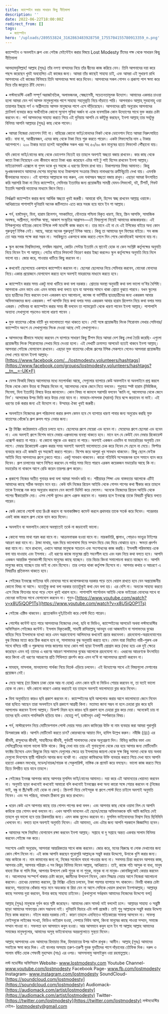 ```yaml
---
title: ক্যাম্পেইন করার সাধারন কিছু নীতিমালা
description: ''
date: 2022-06-22T18:00:00Z
redirect_from: []
tags:
  - ক্যাম্পেইন
hero: '/uploads/289553824_3162863483928750_1755704155780913359_n.png'
---
```


ক্যাম্পেইন ও অনলাইন গ্রুপ এবং পেইজ মেইন্টেইন করার বিষয়ে Lost Modesty টিমের পক্ষ থেকে সাধারন কিছু নীতিমালা

আলহামদুলিল্লাহ! আল্লাহ (সুবঃ) তাঁর নগণ্য বান্দাদের নিয়ে তাঁর দ্বীনের কাজ করিয়ে নেন। তিনি আপনাদের দয়া করে পছন্দ করেছেন খুবই অবহেলিত এই কাজের জন্য। আমরা তাঁর কাছেই সাহায্য চাই, এবং আমরা এই সুধারণা রাখি আপনাদের এই কাজের বিনিময়ে তিনি আপনাদের ক্ষমা করে দিবেন। আপনাদের সকল গোপন ও প্রকাশ্য পাপ ক্ষমা করে দিয়ে তাঁর জান্নাতে ঠাঁই দেবেন।

• লস্টমডেস্টি একটি সম্পূর্ণ অরাজনৈতিক, অলাভজনক, স্বেচ্ছাসেবী, সচেতনতামূলক উদ্যোগ। আমাদের একমাত্র চাওয়া হলো আমরা যেন পর্ন আসক্ত মানুষগুলোর পাশে সাহায্য সহানুভূতি নিয়ে দাঁড়াতে পারি। আপনারাও আল্লাহ্‌ সুবহানাহু ওয়া তায়ালার ইচ্ছায় পর্ণ ও অশ্লীলতায় আসক্ত মানুষদের পাশে এসে দাঁড়িয়েছেন। আপনাদের প্রতি অনুরোধ আপনাদের প্ল্যাটফর্ম ব্যবহার করে অর্থনৈতিক কোনো সুযোগ সুবিধা অর্জন বা একে ব্যবসায়িক কোন উদ্যোগের সাথে যুক্ত করার চেষ্টা করবেন না। পর্ন আসক্তদের সাহায্য করতে গিয়ে এই দুনিয়ায় আপনি যে কষ্টটুকু করছেন, ইনশা আল্লাহ্‌ তার সবটুকু বিনিময় আপনি আল্লাহর (সুবঃ) কাছ থেকে পাবেন।

• আমরা নিজেরা ডোনেশন নিই না। বাহিরের কোনো ভাই/বোনদের নিকট থেকে ডোনেশান নিতে আমরা নিরুৎসাহিত করি। বাবা মা, আত্মীয়স্বজন, এদের কাছ থেকে টাকা নিয়ে শুরু করতে পারেন। একটা লিফলেটের দাম ২ টাকার আশেপাশে। ২০০ টাকার মতো হলেই আনুষঙ্গিক সকল খরচ সহ ৫০/৬০ জন মানুষের হাতে লিফলেট পৌঁছানো যায়।

যদি কোনো ভাই/বোনের কাছ থেকে ডোনেশন নিতেই হয় তাহলে অবশ্যই স্বচ্ছতা বজায় রাখবেন। কার কাছ থেকে কতো টাকা নিয়েছেন এবং কীভাবে কতো টাকা খরচ করেছেন এটার পাই টু পাই হিসেব রাখবেন ইনশা আল্লাহ্‌। মাইক্রোসফট এক্সেলে বা গুগল ডকে খুব সহজে এ ধরণের হিসাব রাখা যায়। টাকাপয়সার বিষয় আমানত। কিন্তু দুঃখজনকভাবে আমাদের দেশের মানুষের মধ্যে টাকাপয়সা সংক্রান্ত বিষয়ে নানাধরণের ত্রুটিবিচ্যুতি দেখা যায়। এমনকি দ্বীনদারদের মধ্যেও। এই ব্যাপারে আল্লাহকে ভয় করুন, এবং যথাসম্ভব স্বচ্ছতা বজায় রাখুন। এছাড়া আমরা উৎসাহিত করি সরাসরি টাকা না নিয়ে ক্যাম্পেইন, সেমিনার ইত্যাদির জন্য প্রয়োজনীয় সামগ্রী যেমন-লিফলেট, বই, টিশার্ট, গিফট ইত্যাদি সরাসরি দাতাদের মাধ্যমে কিনে নিতে।

নির্ঝঞ্জাট ক্যাম্পেইন করার জন্য আর্থিক স্বচ্ছতা খুবই জরুরী। আবারো বলি, হিসেব স্বচ্ছ রাখবেন আল্লাহ্র ওয়াস্তে। আখিরাতের পাশাপাশি দুনিয়াবি অনেক জটিলতাও এতে করে সহজ হয়ে যাবে ইন শা আল্লাহ।

• পর্ন, হস্তমৈথুন, যিনা, হারাম রিলেশন, সমকামিতা, যৌনতার পশ্চিমা বিকৃত ধারণা, বিয়ে, স্ক্রিন আসক্তি, সামাজিক অবক্ষয়, অশ্লীলতা, মানসিক স্বাস্থ্য, আকাশ সংস্কৃতির আগ্রাসন—এই বিষয়গুলো নিয়েই আমাদের কাজকারবার। এই টপিকগুলোর বাইরের কোনো টপিকে লস্ট মডেস্টি কাজ করবে না। তার মানে এই না যে এই টপিকের বাইরে অন্য কোন গুরুত্বপূর্ণ টপিক নেই। আছে, আরো অনেক গুরুত্বপূর্ণ টপিক আছে। কিন্তু তা আমাদের মূল ফিল্ডের বাইরে। সব কাজ তো আর সবার পক্ষে করা সম্ভব না। সবকিছুতে একসাথে কাজ করতে গেলে দিন শেষে কোনদিকেই আগানো যায় না।

• স্কুল কলেজ বিশ্ববিদ্যালয়, মসজিদ মাদ্রাসা, কোচিং সেন্টার ইত্যাদি যে স্থানেই হোক না কেন সংশ্লিষ্ট কর্তৃপক্ষের অনুমতি নিয়ে নিবেন ইন শা আল্লাহ্‌। গেটের বাইরে লিফলেট বিতরণ করার ইচ্ছা করলেও স্কুল কর্তৃপক্ষের অনুমতি নিয়ে নিলে ভালো হয়। জোর করে, পাওয়ার খাটিয়ে কিছু করবেন না।

• কখনোই ছেলেমেয়ে একসাথে ক্যাম্পেইন করবেন না। ছেলেরা ছেলেদের নিয়ে সেমিনার করবেন, বোনেরা বোনদের নিয়ে।একান্ত প্রয়োজনে যোগাযোগ করতে হলে অবশ্যই মাহরামের মাধ্যমে করতে হবে।

• ক্যাম্পেইন করার সময় একটু মাথা খাটিয়ে কথা বলা দরকার। শ্রোতার অবস্থা অনুযায়ী কথা বলা ভালো দা’ঈর বৈশিষ্ট্য। আপনাকে এমন ভাবে এবং এমন ভাষায় কথা বলতে হবে যা আপনার সামনে থাকা শ্রোতা বুঝতে পারবে। যখন স্কুলের ছাত্র ছাত্রীদের নিয়ে করবেন তখন একরকম হবে আলোচনা, কলেজ বা ভার্সিটির ছাত্রছাত্রীদের জন্য একরকম আবার অভিভাবকদের জন্য একরকম। পর্ণ আসক্তি নিয়ে কথা বলার সময় একরকম আবার হারাম রিলেশন নিয়ে কথা বলার সময় একরম। সেমিনার বা ক্যাম্পেইন করার সময় কী বলবেন তা প্যামফ্লেটে থেকে ধারণা পাবেন ইনশা আল্লাহ্‌। পাশাপাশি অন্যান্য লেখাগুলো পড়লেও ভালো ধারণা পাবেন ।

• মুক্ত বাতাসের খোঁজে বইটি খুব ভালোমতো পড়া থাকতে হবে। সেই সঙ্গে প্রয়োজনীয় লিংক শিরোনাম লেখার সেমিনার/ক্যাম্পেইন অংশে যে লেখাগুলোর লিংক দেওয়া আছে সেই লেখাগুলোও।

• আসক্তদের কীভাবে সাহায্য করবেন সে ব্যাপারে সাধারণ কিছু টিপস দিয়ে আমরা বেশ কিছু লেখা তৈরি করেছি- এগুলো প্রয়োজনীয় লিংক শিরোনামের লেখায় দিয়ে দেওয়া হলো। এই লেখাটি ক্রমাগত আপডেট হতেই থাকবে ইনশা আল্লাহ্‌। আপনারা পেইজে যোগাযোগ রাখবেন। এছাড়া মুক্ত বাতাসের খোঁজে গ্রুপের টপিক সেকশনে গেলেও আপনারা প্রয়োজনীয় লেখা পেয়ে যাবেন ইনশা আল্লাহ্‌- [https://www.facebook.com/.../lostmodesty.volunteers/hashtags](https://www.facebook.com/groups/lostmodesty.volunteers/hashtags?__tn__=-UK*F)

• যেসব ফিকহি বিষয়ে আলেমদের মধ্যে মতপার্থক্য আছে, সেগুলোর ব্যাপারে কেউ অফলাইন বা অনলাইনে প্রশ্ন করলে নিজে থেকে কোন উত্তর বা সিদ্ধান্ত দিবেন না, আলেমদের থেকে জেনে নিতে বলবেন। শুধুমাত্র স্পষ্ট হারাম (মিউজিক, সিনেমা, যিনা ইত্যাদি) বিষয়ে উত্তর জানাবেন। কোন বিষয় না জানলে সরাসরি বলবেন ‘জানি না, আলেমদের থেকে জেনে নিন’। আন্দাজের উপর ভিত্তি করে উত্তর দেয়া যাবে না। মাযহাব-মাসলাক (ঘরানা) নিয়ে দ্বন্দে জড়াবেন না ভাই। এই ধরণের তর্ক করার জন্য এই উদ্যোগ না। উম্মাহর ঐক্য খুবই জরুরী।

• অনলাইনে নিজেদের গ্রুপ পরিচালনা করার রুলস কেমন হবে সে ব্যাপারে ধারণা পাবার জন্য অনুরোধ করছি মুক্ত বাতাসের খোঁজে’র গ্রুপ রুলস পড়ে নেবার জন্য।

• ফ্রি মিক্সিং কঠোরভাবে এড়িয়ে চলতে হবে। ছেলেদের গ্রুপে মেয়েরা এড হবেন না। মেয়েদের গ্রুপে ছেলেরা এড হবেন না। এবং অবশ্যই গ্রুপে বিশেষ ভাবে মেম্বার এপ্রুভালের ব্যবস্থা থাকতে হবে। মানে হল যে কেউই যেন মেম্বার রিকোয়েস্ট এক্সেপ্ট করতে না পারে। বা কোনো বন্ধুকে এড করতে না পারে। অবশ্যই একজন এডমিন বা মডারেটরের অনুমতি যেন লাগে। মেম্বার রিকোয়েস্ট এপ্রুভ করার সময় অবশ্যই অবশ্যই ভালোমতো চেক করে নিবেন সে ছেলে না মেয়ে। ফিল্টার ব্যবহার করে এই কাজটা খুব সহজেই করতে পারেন। বিশেষ করে আপুরা খুব সাবধান থাকবেন। কিছু ছেলে ফেইক আইডি দিয়ে আপনাদের গ্রুপে ঢুকতে পারে। একটু সাবধান থাকবেন। কারো গতিবিধি সন্দেহজনক হলে সমানে ব্যান করে দিবেন। গ্রুপ চালানোর আগে নিশ্চিত করবেন যে পর্যাপ্ত সময় দিতে পারবে এরকম কয়েকজন মডারেটর আছে কি না। মডারেটর না থাকলে আগে রেডি করেন তারপর গ্রুপ করেন।

• প্রকাশ্যে নিজের অতীত গুনাহর কথা বলা আমরা সমর্থন করি না। শরীয়াহর শিক্ষা এবং বাস্তবতার আলোকে এটিই আমাদের কাছে সঠিক অবস্থান মনে হয়। কেউ যদি নিজের রিয়েল আইডি থেকে গোপন পাপের কথা স্বীকার করে তাহলে তাকে ইনবক্সে নক করে অনুরোধ করবেন যেন কমেন্ট ডিলিট করে ফেলেন। অনেকে নিজেদের রিয়েল আইডি থেকে পাপের স্বীকারোক্তি দেয়। এসব পোস্ট ভুলেও গ্রুপে এপ্রুভ করবেন না। দরকার হলে ইনবক্সে তাকে বিষয়টি বুঝিয়ে বলতে পারেন।

• কেউ কোনো পোস্টে হাহা রিএক্ট করলে বা অনাকাঙ্ক্ষিত কমেন্ট করলে প্রথমবার তাকে সতর্ক করে দিবেন। পরেরবার একই কাজ করলে গ্রুপ থেকে ব্যান করে দিবেন।

• অনলাইন বা অফলাইন কোনো অবস্থাতেই তর্কে না জড়ানোই ভালো।

• কোনো সময় মাথা গরম করা যাবে না। আক্রমনাত্মক হওয়া যাবে না। মারকাটারি, জ্বালাও, পোড়াও ভাংচুর টাইপের আচরণ করা যাবে না। ঠান্ডা মাথায়, দরদ দিয়ে ভালোবাসা দিয়ে সম্মান দিয়ে স্নেহ দিয়ে বোঝাতে হবে। ক্ষমতা প্রদর্শন করা যাবে না। মনে রাখবেন, এখানে আমরা মানুষকে সচেতন এবং সংশোধনের কাজ করছি। ইসলামী পরিভাষায় একে বলা যায় দাওয়াহ এবং ইসলাহ। এই ধরণের কাজে মানুষের প্রতি সহনশীল হয়ে এবং দরদ নিয়ে কথা বলতে হবে। আপনি একজন আন্তরিক শুভাকাংক্ষী হিসেবে মানুষের কাছে যাচ্ছেন। তার বিচার কিংবা সমালোচনা করতে যাচ্ছেন না। আপনি মানুষের কাছে যাচ্ছেন তার ভাই বা বোন হিসেবে। তার ওপরে থাকা কর্তৃপক্ষ হিসেবে না। আপনার কথায় ও আচরণে এ বিষয়টির প্রতিফলন থাকতে হবে।

• পেইজের ইনবক্সে ভাইদের যদি বোনদের সাথে কথোপকথনের দরকার পড়ে তবে খেয়াল রাখতে হবে যেন অপ্রয়োজনীয় কোনো বিষয় না আসে। যতোটুকু কথা বলা দরকার ততোটুকুই কথা যেন বলা হয়। এর বেশি না। অন্যকে সাহায্য করতে এসে নিজে ফিতনার মধ্যে পড়ে গেলে খুবই খারাপ হবে। পাশাপাশি পার্সোনাল আইডি থেকে ভাইয়েরা বোনদের সাথে বা বোনেরা ভাইদের সাথে যোগাযোগ করবেন না। শুনুন-[https://www.youtube.com/watch?v=x8U5iQOP1Ts](https://www.youtube.com/watch?v=x8U5iQOP1Ts)

• পেইজে এক্টিভ থাকবেন। প্রত্যেকদিন দুই/তিনটা করে পোস্ট দিতে পারেন।

• পোস্টের কন্টেন্ট হতে পারে আপনাদের নিজেদের লেখা, ছবি বা ভিডিও, ক্যাম্পেইনের আপডেট অথবা লস্টমডেস্টির অফিসিয়াল পেইজের কন্টেন্ট। ইসলাম বিকৃতকারী, সাহাবী রাদিয়াল্লাহু আনহুম ওয়া আজমাইন বা সালাফদের বুঝের বাহিরে গিয়ে ইসলামকে ব্যাখ্যা করে এমন অগ্রহণযোগ্য আলিমদের কখনোই প্রচার করবেননা। গ্রহনযোগ্য-অগ্রহনযোগ্যের বুঝ নিজের মতো করে ঠিক করলে হবে না, সালাফদের বুঝ অনুযায়ি করতে হবে। যেমন যারা নিয়মিত নারী-পুরুষ এক সাথে বসিয়ে নারী ও পুরুষদের বসার জায়গার মধ্যে কোন পর্দা ছাড়া ইসলামী প্রোগ্রাম করে (বাধ্য হয়ে এক দুই ক্ষেত্রে করেছেন এমন না) তাদের এ ধরণের আচরণ সালাফদের বুঝের আলোকে গ্রহনযোগ্য না। এধরনের আচরণকে উৎসাহিত করে কিংবা এই ধরণের আচরণের প্রতি শিথিলতা প্রদর্শন করে এমন দা’ঈ বা আলেমদের প্রমোট করবেন না।

• মাযহাব, মাসলাক, মানহাযগত পার্থক্য নিয়ে বিতর্ক এড়িয়ে চলবেন। এই উদ্যোগের সাথে এই বিষয়গুলো মেশানোর প্রয়োজন নেই।

• মেয়ে আছে (তা হিজাব ঢাকা হোক আর না হোক) এমন কোন ছবি বা ভিডিও শেয়ার করবেন না, তা যতই ভালো হোক না কেন। যদি কোনো কারণে একান্ত করতেই হয় তাহলে অবশ্যই ভালোমতো ব্লার করে নিবেন।

• বিনা অনুমতিতে কারও ছবি প্রকাশ করবেন না। ক্যাম্পেইনের ছবি আপলোড করার আগে ভালোমতো জেনে নিবেন যারা ছবিতে আছেন তারা অনলাইনে ছবি প্রকাশে আগ্রহী কিনা। মতামত জানা সম্ভব না হলে চেহারা ব্লার করে ছবি আপলোড করবেন ইনশা আল্লাহ্‌। ডিফল্ট নিয়ম হবে কারও ছবি প্রকাশ হলে চেহারা ব্লার করে দেয়া। অনেকেই চায় না তাদের ছবি এভাবে পাবলিকলি ছড়িয়ে যাক। যেহেতু পর্ণ, হস্তমৈথুন একটু স্পর্শকাতর বিষয়।

• পর্ন, মাস্টারবেশন নিয়ে মোটিভেশনাল পোস্ট দেয়ার সময় কোন কাফিরের উক্তি বা নাম ব্যবহার করা আমরা পুরাপুরি ডিসকারেজ করি। আপনি মোটিভেট করতে চান? কোরআনের আয়াত দিন, হাদিস উল্লেখ করুন। নবীজি (ﷺ) এর জীবনী, রাসুলদের জীবনী, সাহাবীদের জীবনী, পুর্ববর্তী সালাফদের থেকে অনুপ্রেরণা দিন। বিভিন্ন কাফির বক্তা এবং সেলিব্রেটিদের ভালো ভালো উক্তি থাকে। কিন্তু দেখা যায় তার এই গুনাহগুলো থেকে বের হয়ে আসার জন্য মোটিভেটিং ফ্যাক্টর হিসেবে এমন কিছুকে নিয়ে আসে যেগুলোর ক্ষেত্রে হয় ইসলামের জায়গা থেকে সুক্ষ কিছু সমস্যা থেকে যায় অথবা যেগুলো দিনশেষে স্থায়ী পরিবর্তন আনার জন্য যথেষ্ট না। এছাড়া কাফিরদের উক্তি ব্যবহার করতে গিয়ে দেখা যাবে আপনি হয়তো একজন মদখোর, মডেল/নায়ক/গায়ক বা সেকুলারিস্ট, নাস্তিক কে প্রমোট করে বসছেন। ভালো কাজ করতে গিয়ে হিতে বিপরীত হয়ে যাবে তাহলে।

• পেইজের ইনবক্স আপনার কাছে আপনার মুসলিম ভাই/বোনের আমানত। দয়া করে এই আমানতের খেয়ানত করবেন না। অনুমতি ছাড়া কখনোই কখনোই আবারো বলি কখনোই ইনবক্সের কথা অন্য কারো সঙ্গে শেয়ার করবেন না (নিজের ভাই, বন্ধু বা স্ত্রী/স্বামী যেই হোক না কেন)। স্ক্রিনশট দিয়ে ফেইসবুক বা গ্রুপে পোস্ট দিতে চাইলে অবশ্যই অনুমতি নিবেন। এবং সব পরিচয়, নামধাম ঠিকানা ব্লার করে রাখবেন।

• ধরেন কেউ এসে আপনার কাছে তার গোপন পাপের কথা বলল। এবং আপনার কাছ থেকে ওয়াদা নিল যে আপনি কাউকে তার গোপন কথা বলবেন না। এখন আপনি ভাবলেন এই ছেলে/মেয়ের অভিভাবককে যদি আমি জানিয়ে দেই তাহলে খুব ভালো হবে তার রিকভারির জন্য। এমন কাজ ভুলেও করবেন না। মুসলিম ভাইবোনদের বিশ্বাস নিয়ে ছিনিমিনি খেলবেন না। বলতে হলে অবশ্যই অনুমতি নিবেন। এটা আমানত, এবং এটার জন্য আপনি পরকালে জিজ্ঞাসিত হবেন।

• আমাদের সঙ্গে নিয়মিত যোগাযোগ রক্ষা করবেন ইনশা আল্লাহ্‌। সপ্তাহে বা দু সপ্তাহে অন্তত একবার সালাম বিনিময় করবেন পেইজে নক করে।

সবশেষে একটা অনুরোধ, আপনারা আন্তরিকতার সাথে কাজ করবেন। জোর করে, মনের বিরুদ্ধে বা লোক দেখানোর জন্য কোন স্টেপ নিবেন না। এই কাজ আপনি করছেন পুরোপুরি আল্লাহ্‌কে সন্তুষ্ট করার উদ্দেশ্যে, উনাকে খুশি করার জন্য। আর কাউকে না। নাম কামানোর জন্য না, নিজের সার্কেলে বাহবা পাওয়ার জন্য না। সবসময় চিন্তা করবেন আপনার কাজ, আপনার চেষ্টা, আপনার পরিশ্রম এ সব কিছুর বিনিময় দিবেন আল্লাহ্‌, আখিরাতে। তাই, কাজে গতি আসুক বা বাধা, মানুষ বাহবা দিক বা গালি দিক, আপনার উপদেশ কেউ শুনুক বা না শুনুক, মানুক বা না মানুক- কোনকিছুকেই কেয়ার করবেন না। আলেমদের সংস্পর্শে থাকার চেষ্টা করেন, জ্ঞানীদের উপদেশ নিবেন, কোন সিদ্ধান্ত নেয়ার আগে নিজেরা আলোচনা করবেন। চোখের হেফাযত করবেন, ফ্রি মিক্সিং এড়িয়ে চলবেন, টাকা পয়সার ব্যাপারে সৎ থাকবেন। বিনয়ী থাকার চেষ্টা করবেন, শয়তানের ধোঁকায় পড়ে মনে অহংকার বা রিয়া যেন না আসে সেদিকে খেয়াল রাখবেন ইনশাআল্লাহ্‌। আল্লাহ্‌র কাছে সবসময় দুয়া করবেন, উনার কাছে সাহায্য চাইবেন। [কথাগুলো সর্বপ্রথম আমাদের নিজেদের উদ্দেশ্যে বলা]

আল্লাহ্‌ (সুবঃ) মানুষকে দুর্বল করে সৃষ্টি করেছেন। আমাদের কোন সামর্থ্য নাই বললেই চলে। আল্লাহর সাহায্য ও সন্তুষ্টি ছাড়া আমাদের সাফল্যের কোন সম্ভাবনা নাই। দুনিয়াবি বিচারে এটা লস্ট প্রজেক্ট। তাই শুধু আল্লাহকে সন্তুষ্ট করার উদ্দেশ্য নিয়ে কাজ করবেন। নইলে করার দরকার নেই। কারণ তাহলে এমনিতেও সত্যিকারের সাফল্য আসবেন না। সাফল্য ফেইসবুকে লাইকের সংখ্যা, ভিডিও ভাইরাল হওয়া, পেপারে নিউয আসা, কিংবা মানুষের কাছে পাওয়া সম্মান, সমাজে সম্মান পাওয়া না। সফলতা হল আসমানে কবুল হওয়া। আর আসমানে কবুল হলে ইন শা আল্লাহ আল্লাহ আমাদের সমাজের মানুষগুলোর, আমাদের অসুস্থ ভাইবোনদের অন্তরগুলোতে সুস্থতা দিবেন।

আল্লাহ্‌ আপনাদের এবং আমাদের হিদায়াত দিক, হিদায়াতের উপর অটল রাখুক। আমীন।
আল্লাহ্‌ (সুবঃ) আমাদের সবাইকে ক্ষমা করে দিক। এই বাংলার অসহায় তরুণ-তরুণী যুবক যুবতীদের পাশে দাঁড়ানোর তৌফিক দিক।
দরুদ ও সালাম বর্ষিত হোক শেষনবী মুহাম্মাদ (সাঃ) এর ওপর।
আসসালামু আলাইকুম ওয়া রহমাতুল্লাহ।

লস্ট মডেস্টির অফিসিয়াল
Website- www.lostmodesty.com
Youtube Channel- www.youtube.com/lostmodesty
Facebook Page- www.fb.com/lostmodesty
Instagram- www.instagram.com/lostmodesty
SoundCloud- [https://soundcloud.com/lostmodesty](https://soundcloud.com/lostmodesty)
Audiomack- [https://audiomack.com/artist/lostmodesty](https://audiomack.com/artist/lostmodesty)
Twitter- [https://twitter.com/lostmodesty](https://twitter.com/lostmodesty)
লস্টমডেস্টির মেইল- [lostmodesty@gmail.com](lostmodesty@gmail.com)
